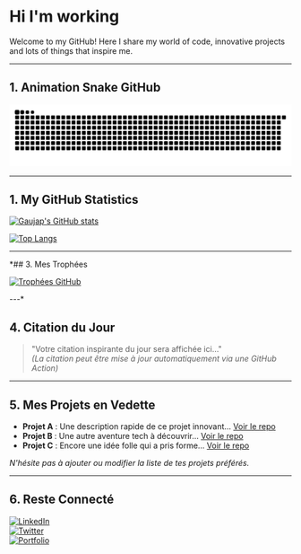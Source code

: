 # Hi I'm working

Welcome to my GitHub! Here I share my world of code, innovative projects and lots of things that inspire me.

---

## 1. Animation Snake GitHub

![Snake GIF](https://github.com/Gaujap/Gaujap/blob/output/github-snake-dark.svg)


---

## 1. My GitHub Statistics

[![Gaujap's GitHub stats](https://github-readme-stats.vercel.app/api?username=Gaujap&show_icons=true&theme=radical)](https://github.com/anuraghazra/github-readme-stats)

[![Top Langs](https://github-readme-stats.vercel.app/api/top-langs/?username=Gaujap&layout=compact&theme=radical)](https://github.com/anuraghazra/github-readme-stats)

---

*## 3. Mes Trophées

[![Trophées GitHub](https://github-profile-trophy.vercel.app/?username=Gaujap&theme=onedark)](https://github.com/ryo-ma/github-profile-trophy)

---*

## 4. Citation du Jour

> "Votre citation inspirante du jour sera affichée ici…"  
> *(La citation peut être mise à jour automatiquement via une GitHub Action)*

---

## 5. Mes Projets en Vedette

- **Projet A** : Une description rapide de ce projet innovant… [Voir le repo](#)
- **Projet B** : Une autre aventure tech à découvrir… [Voir le repo](#)
- **Projet C** : Encore une idée folle qui a pris forme… [Voir le repo](#)

*N'hésite pas à ajouter ou modifier la liste de tes projets préférés.*

---

## 6. Reste Connecté

[![LinkedIn](https://img.shields.io/badge/LinkedIn-Profile-blue?style=flat&logo=linkedin)](https://www.linkedin.com/in/votreprofil)  
[![Twitter](https://img.shields.io/badge/Twitter-Follow-blue?style=flat&logo=twitter)](https://twitter.com/votrehandle)  
[![Portfolio](https://img.shields.io/badge/Portfolio-Visit-brightgreen?style=flat)](https://votreportfolio.com)
